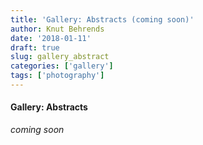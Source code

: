 ```yaml
---
title: 'Gallery: Abstracts (coming soon)'
author: Knut Behrends
date: '2018-01-11'
draft: true
slug: gallery_abstract
categories: ['gallery']
tags: ['photography']
---
```


#### Gallery: Abstracts

*coming soon*